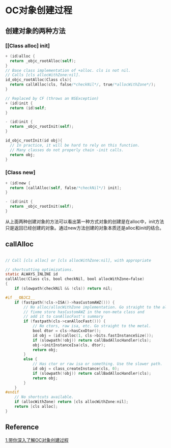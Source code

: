 # OC对象创建过程

## 创建对象的两种方法

### [[Class alloc] init]



```objective-c
+ (id)alloc {    
  return _objc_rootAlloc(self);
}
// Base class implementation of +alloc. cls is not nil.
// Calls [cls allocWithZone:nil].
id_objc_rootAlloc(Class cls){    
  return callAlloc(cls, false/*checkNil*/, true/*allocWithZone*/);
}
```



```objective-c
// Replaced by CF (throws an NSException)
+ (id)init {    
  return (id)self;
}

- (id)init {    
  return _objc_rootInit(self);
}

id_objc_rootInit(id obj){    
  // In practice, it will be hard to rely on this function.    
  // Many classes do not properly chain -init calls.    
  return obj;
}
```



### [Class new]



```objective-c
+ (id)new {    
  return [callAlloc(self, false/*checkNil*/) init];
}

- (id)init {    
  return _objc_rootInit(self);
}
```



从上面两种创建对象的方法可以看出第一种方式对象的创建是在alloc中，init方法只是返回已经创建的对象。通过new方法创建的对象本质还是alloc和init的结合。



## callAlloc

```objective-c

// Call [cls alloc] or [cls allocWithZone:nil], with appropriate 

// shortcutting optimizations.
static ALWAYS_INLINE id
callAlloc(Class cls, bool checkNil, bool allocWithZone=false)
{
    if (slowpath(checkNil && !cls)) return nil;

#if __OBJC2__
    if (fastpath(!cls->ISA()->hasCustomAWZ())) {
        // No alloc/allocWithZone implementation. Go straight to the allocator.
        // fixme store hasCustomAWZ in the non-meta class and 
        // add it to canAllocFast's summary
        if (fastpath(cls->canAllocFast())) {
            // No ctors, raw isa, etc. Go straight to the metal.
            bool dtor = cls->hasCxxDtor();
            id obj = (id)calloc(1, cls->bits.fastInstanceSize());
            if (slowpath(!obj)) return callBadAllocHandler(cls);
            obj->initInstanceIsa(cls, dtor);
            return obj;
        }
        else {
            // Has ctor or raw isa or something. Use the slower path.
            id obj = class_createInstance(cls, 0);
            if (slowpath(!obj)) return callBadAllocHandler(cls);
            return obj;
        }
    }
#endif
    // No shortcuts available.
    if (allocWithZone) return [cls allocWithZone:nil];
    return [cls alloc];
}
```





## Reference

[1.带你深入了解OC对象创建过程](https://mp.weixin.qq.com/s/cyNCgBNO9nigvfzDpjzR2g)